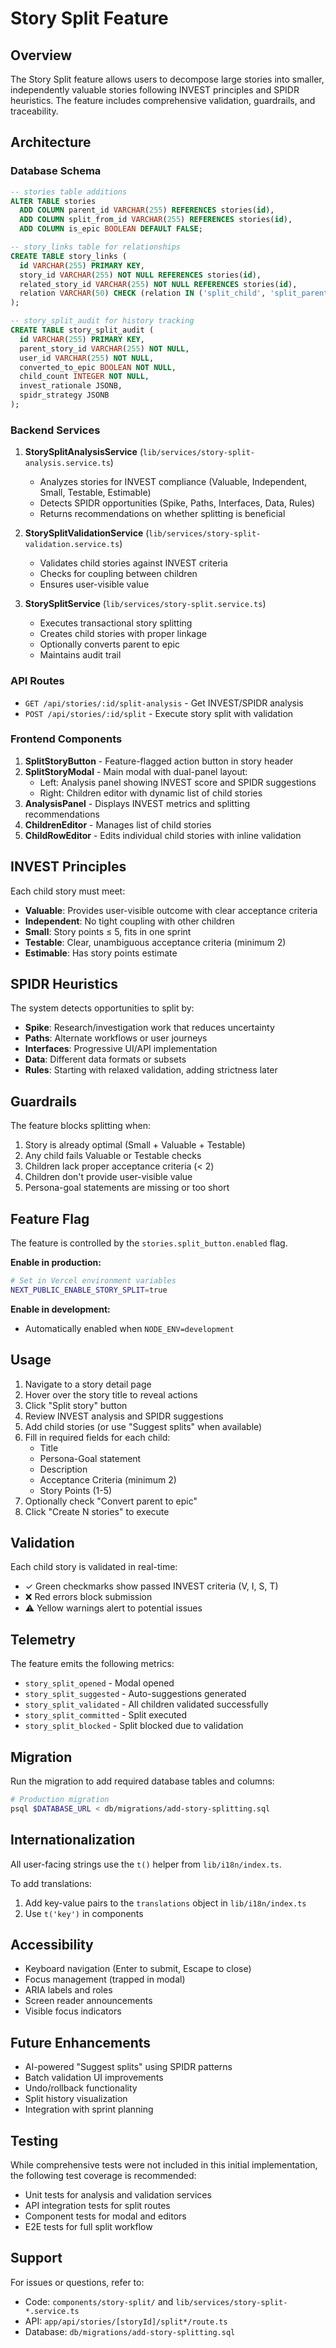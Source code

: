 # Story Split Feature

## Overview

The Story Split feature allows users to decompose large stories into smaller, independently valuable stories following INVEST principles and SPIDR heuristics. The feature includes comprehensive validation, guardrails, and traceability.

## Architecture

### Database Schema

```sql
-- stories table additions
ALTER TABLE stories
  ADD COLUMN parent_id VARCHAR(255) REFERENCES stories(id),
  ADD COLUMN split_from_id VARCHAR(255) REFERENCES stories(id),
  ADD COLUMN is_epic BOOLEAN DEFAULT FALSE;

-- story_links table for relationships
CREATE TABLE story_links (
  id VARCHAR(255) PRIMARY KEY,
  story_id VARCHAR(255) NOT NULL REFERENCES stories(id),
  related_story_id VARCHAR(255) NOT NULL REFERENCES stories(id),
  relation VARCHAR(50) CHECK (relation IN ('split_child', 'split_parent', 'depends_on'))
);

-- story_split_audit for history tracking
CREATE TABLE story_split_audit (
  id VARCHAR(255) PRIMARY KEY,
  parent_story_id VARCHAR(255) NOT NULL,
  user_id VARCHAR(255) NOT NULL,
  converted_to_epic BOOLEAN NOT NULL,
  child_count INTEGER NOT NULL,
  invest_rationale JSONB,
  spidr_strategy JSONB
);
```

### Backend Services

1. **StorySplitAnalysisService** (`lib/services/story-split-analysis.service.ts`)
   - Analyzes stories for INVEST compliance (Valuable, Independent, Small, Testable, Estimable)
   - Detects SPIDR opportunities (Spike, Paths, Interfaces, Data, Rules)
   - Returns recommendations on whether splitting is beneficial

2. **StorySplitValidationService** (`lib/services/story-split-validation.service.ts`)
   - Validates child stories against INVEST criteria
   - Checks for coupling between children
   - Ensures user-visible value

3. **StorySplitService** (`lib/services/story-split.service.ts`)
   - Executes transactional story splitting
   - Creates child stories with proper linkage
   - Optionally converts parent to epic
   - Maintains audit trail

### API Routes

- `GET /api/stories/:id/split-analysis` - Get INVEST/SPIDR analysis
- `POST /api/stories/:id/split` - Execute story split with validation

### Frontend Components

1. **SplitStoryButton** - Feature-flagged action button in story header
2. **SplitStoryModal** - Main modal with dual-panel layout:
   - Left: Analysis panel showing INVEST score and SPIDR suggestions
   - Right: Children editor with dynamic list of child stories
3. **AnalysisPanel** - Displays INVEST metrics and splitting recommendations
4. **ChildrenEditor** - Manages list of child stories
5. **ChildRowEditor** - Edits individual child stories with inline validation

## INVEST Principles

Each child story must meet:

- **Valuable**: Provides user-visible outcome with clear acceptance criteria
- **Independent**: No tight coupling with other children
- **Small**: Story points ≤ 5, fits in one sprint
- **Testable**: Clear, unambiguous acceptance criteria (minimum 2)
- **Estimable**: Has story points estimate

## SPIDR Heuristics

The system detects opportunities to split by:

- **Spike**: Research/investigation work that reduces uncertainty
- **Paths**: Alternate workflows or user journeys
- **Interfaces**: Progressive UI/API implementation
- **Data**: Different data formats or subsets
- **Rules**: Starting with relaxed validation, adding strictness later

## Guardrails

The feature blocks splitting when:

1. Story is already optimal (Small + Valuable + Testable)
2. Any child fails Valuable or Testable checks
3. Children lack proper acceptance criteria (< 2)
4. Children don't provide user-visible value
5. Persona-goal statements are missing or too short

## Feature Flag

The feature is controlled by the `stories.split_button.enabled` flag.

**Enable in production:**
```bash
# Set in Vercel environment variables
NEXT_PUBLIC_ENABLE_STORY_SPLIT=true
```

**Enable in development:**
- Automatically enabled when `NODE_ENV=development`

## Usage

1. Navigate to a story detail page
2. Hover over the story title to reveal actions
3. Click "Split story" button
4. Review INVEST analysis and SPIDR suggestions
5. Add child stories (or use "Suggest splits" when available)
6. Fill in required fields for each child:
   - Title
   - Persona-Goal statement
   - Description
   - Acceptance Criteria (minimum 2)
   - Story Points (1-5)
7. Optionally check "Convert parent to epic"
8. Click "Create N stories" to execute

## Validation

Each child story is validated in real-time:

- ✓ Green checkmarks show passed INVEST criteria (V, I, S, T)
- ❌ Red errors block submission
- ⚠️ Yellow warnings alert to potential issues

## Telemetry

The feature emits the following metrics:

- `story_split_opened` - Modal opened
- `story_split_suggested` - Auto-suggestions generated
- `story_split_validated` - All children validated successfully
- `story_split_committed` - Split executed
- `story_split_blocked` - Split blocked due to validation

## Migration

Run the migration to add required database tables and columns:

```bash
# Production migration
psql $DATABASE_URL < db/migrations/add-story-splitting.sql
```

## Internationalization

All user-facing strings use the `t()` helper from `lib/i18n/index.ts`. 

To add translations:
1. Add key-value pairs to the `translations` object in `lib/i18n/index.ts`
2. Use `t('key')` in components

## Accessibility

- Keyboard navigation (Enter to submit, Escape to close)
- Focus management (trapped in modal)
- ARIA labels and roles
- Screen reader announcements
- Visible focus indicators

## Future Enhancements

- AI-powered "Suggest splits" using SPIDR patterns
- Batch validation UI improvements
- Undo/rollback functionality
- Split history visualization
- Integration with sprint planning

## Testing

While comprehensive tests were not included in this initial implementation, the following test coverage is recommended:

- Unit tests for analysis and validation services
- API integration tests for split routes
- Component tests for modal and editors
- E2E tests for full split workflow

## Support

For issues or questions, refer to:
- Code: `components/story-split/` and `lib/services/story-split-*.service.ts`
- API: `app/api/stories/[storyId]/split*/route.ts`
- Database: `db/migrations/add-story-splitting.sql`

